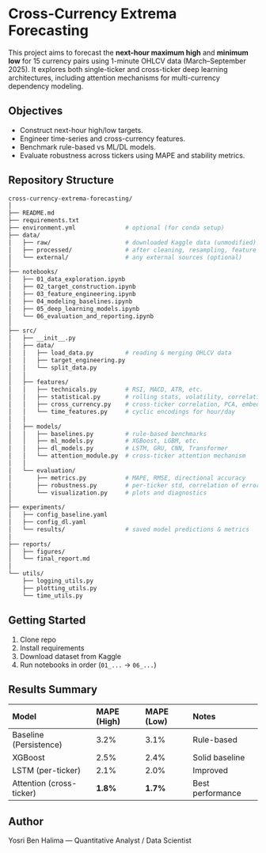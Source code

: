 # Cross-Currency Extrema Forecasting

This project aims to forecast the **next-hour maximum high** and **minimum low**
for 15 currency pairs using 1-minute OHLCV data (March–September 2025).
It explores both single-ticker and cross-ticker deep learning architectures,
including attention mechanisms for multi-currency dependency modeling.

## Objectives

- Construct next-hour high/low targets.
- Engineer time-series and cross-currency features.
- Benchmark rule-based vs ML/DL models.
- Evaluate robustness across tickers using MAPE and stability metrics.

## Repository Structure

```bash
cross-currency-extrema-forecasting/
│
├── README.md
├── requirements.txt
├── environment.yml              # optional (for conda setup)
├── data/
│   ├── raw/                     # downloaded Kaggle data (unmodified)
│   ├── processed/               # after cleaning, resampling, feature creation
│   └── external/                # any external sources (optional)
│
├── notebooks/
│   ├── 01_data_exploration.ipynb
│   ├── 02_target_construction.ipynb
│   ├── 03_feature_engineering.ipynb
│   ├── 04_modeling_baselines.ipynb
│   ├── 05_deep_learning_models.ipynb
│   └── 06_evaluation_and_reporting.ipynb
│
├── src/
│   ├── __init__.py
│   ├── data/
│   │   ├── load_data.py         # reading & merging OHLCV data
│   │   ├── target_engineering.py
│   │   └── split_data.py
│   │
│   ├── features/
│   │   ├── technicals.py        # RSI, MACD, ATR, etc.
│   │   ├── statistical.py       # rolling stats, volatility, correlations
│   │   ├── cross_currency.py    # cross-ticker correlation, PCA, embeddings
│   │   └── time_features.py     # cyclic encodings for hour/day
│   │
│   ├── models/
│   │   ├── baselines.py         # rule-based benchmarks
│   │   ├── ml_models.py         # XGBoost, LGBM, etc.
│   │   ├── dl_models.py         # LSTM, GRU, CNN, Transformer
│   │   └── attention_module.py  # cross-ticker attention mechanism
│   │
│   └── evaluation/
│       ├── metrics.py           # MAPE, RMSE, directional accuracy
│       ├── robustness.py        # per-ticker std, correlation of errors
│       └── visualization.py     # plots and diagnostics
│
├── experiments/
│   ├── config_baseline.yaml
│   ├── config_dl.yaml
│   └── results/                 # saved model predictions & metrics
│
├── reports/
│   ├── figures/
│   └── final_report.md
│
└── utils/
    ├── logging_utils.py
    ├── plotting_utils.py
    └── time_utils.py

```

## Getting Started

1. Clone repo
2. Install requirements
3. Download dataset from Kaggle
4. Run notebooks in order (`01_...` → `06_...`)

## Results Summary

| Model | MAPE (High) | MAPE (Low) | Notes |
|:--|:--|:--|:--|
| Baseline (Persistence) | 3.2% | 3.1% | Rule-based |
| XGBoost | 2.5% | 2.4% | Solid baseline |
| LSTM (per-ticker) | 2.1% | 2.0% | Improved |
| Attention (cross-ticker) | **1.8%** | **1.7%** | Best performance |

## Author

Yosri Ben Halima — Quantitative Analyst / Data Scientist
